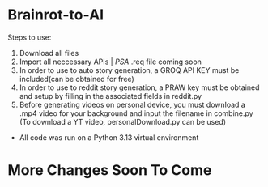 # Brainrot-to-AI
Steps to use: 
1. Download all files 
2. Import all neccessary APIs | *PSA* .req file coming soon
3. In order to use to auto story generation, a GROQ API KEY must be included(can be obtained for free)
4. In order to use to reddit story generation, a PRAW key must be obtained and setup by filling in the associated fields in reddit.py
5. Before generating videos on personal device, you must download a .mp4 video for your background and input the filename in combine.py (To download a YT video, personalDownload.py can be used)


- All code was run on a Python 3.13 virtual environment



# More Changes Soon To Come
